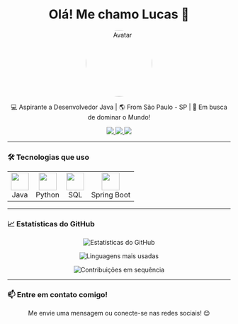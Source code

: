 <h1 align="center">Olá! Me chamo Lucas 🦊</h1>

<p align="center">
  <img src="https://i.pinimg.com/736x/76/9a/21/769a21dc09733fbf1dce6b4c98ef50c7.jpg" alt="Avatar" width="150" style="border-radius: 50%;" />
</p>

<p align="center">
  💻 Aspirante a Desenvolvedor Java | 🌎 From São Paulo - SP | 🚀 Em busca de dominar o Mundo!
</p>

<p align="center">
  <a href="https://github.com/7SeVIIeN">
    <img src="https://img.shields.io/badge/GitHub-000?style=for-the-badge&logo=github&logoColor=white" />
  </a>
  <a href="https://linkedin.com/in/lucas-cerqueira-7a09481b7/">
    <img src="https://img.shields.io/badge/LinkedIn-0A66C2?style=for-the-badge&logo=linkedin&logoColor=white" />
  </a>
  <a href="mailto:lucr.cerqueira@outlook.com">
    <img src="https://img.shields.io/badge/Email-EA4335?style=for-the-badge&logo=gmail&logoColor=white" />
  </a>
</p>

---

### 🛠️ Tecnologias que uso
<table align="center">
  <tr>
    <td align="center">
      <img src="https://cdn.jsdelivr.net/gh/devicons/devicon/icons/java/java-original.svg" width="40" /><br>Java
    </td>
    <td align="center">
      <img src="https://cdn.jsdelivr.net/gh/devicons/devicon/icons/python/python-original.svg" width="40" /><br>Python
    </td>
    <td align="center">
      <img src="https://cdn.jsdelivr.net/gh/devicons/devicon/icons/mysql/mysql-original.svg" width="40" /><br>SQL
    </td>
    <td align="center">
      <img src="https://cdn.jsdelivr.net/gh/devicons/devicon/icons/spring/spring-original.svg" width="40" /><br>Spring Boot
    </td>
  </tr>
</table>

---

### 📈 Estatísticas do GitHub


<p align="center">
  <img src="https://github-readme-stats.vercel.app/api?username=7SeVIIeN&show_icons=true&theme=radical" alt="Estatísticas do GitHub" />
</p>

<p align="center">
  <img src="https://github-readme-stats.vercel.app/api/top-langs/?username=7SeVIIeN&layout=compact&theme=radical" alt="Linguagens mais usadas" />
</p>

<p align="center">
  <img src="https://github-readme-streak-stats.herokuapp.com/?user=7SeVIIeN&theme=radical" alt="Contribuições em sequência" />
</p>


---

### 📫 Entre em contato comigo!
<p align="center">Me envie uma mensagem ou conecte-se nas redes sociais! 😊</p>
